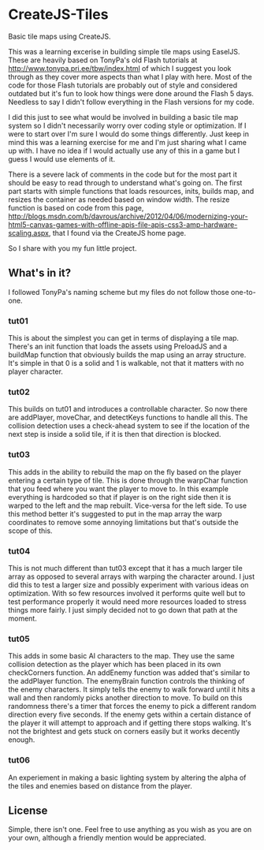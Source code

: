 CreateJS-Tiles
=============

Basic tile maps using CreateJS.

This was a learning excerise in building simple tile maps using EaselJS. These are heavily based on TonyPa's old Flash tutorials at http://www.tonypa.pri.ee/tbw/index.html of which I suggest you look through as they cover more aspects than what I play with here. Most of the code for those Flash tutorials are probably out of style and considered outdated but it's fun to look how things were done around the Flash 5 days. Needless to say I didn't follow everything in the Flash versions for my code.

I did this just to see what would be involved in building a basic tile map system so I didn't necessarily worry over coding style or optimization. If I were to start over I'm sure I would do some things differently. Just keep in mind this was a learning exercise for me and I'm just sharing what I came up with. I have no idea if I would actually use any of this in a game but I guess I would use elements of it.

There is a severe lack of comments in the code but for the most part it should be easy to read through to understand what's going on. The first part starts with simple functions that loads resources, inits, builds map, and resizes the container as needed based on window width. The resize function is based on code from this page, http://blogs.msdn.com/b/davrous/archive/2012/04/06/modernizing-your-html5-canvas-games-with-offline-apis-file-apis-css3-amp-hardware-scaling.aspx, that I found via the CreateJS home page.

So I share with you my fun little project.

What's in it?
-------------

I followed TonyPa's naming scheme but my files do not follow those one-to-one.

### tut01

This is about the simplest you can get in terms of displaying a tile map. There's an init function that loads the assets using PreloadJS and a buildMap function that obviously builds the map using an array structure. It's simple in that 0 is a solid and 1 is walkable, not that it matters with no player character.

### tut02

This builds on tut01 and introduces a controllable character. So now there are addPlayer, moveChar, and detectKeys functions to handle all this. The collision detection uses a check-ahead system to see if the location of the next step is inside a solid tile, if it is then that direction is blocked.

### tut03

This adds in the ability to rebuild the map on the fly based on the player entering a certain type of tile. This is done through the warpChar function that you feed where you want the player to move to. In this example everything is hardcoded so that if player is on the right side then it is warped to the left and the map rebuilt. Vice-versa for the left side. To use this method better it's suggested to put in the map array the warp coordinates to remove some annoying limitations but that's outside the scope of this.

### tut04

This is not much different than tut03 except that it has a much larger tile array as opposed to several arrays with warping the character around. I just did this to test a larger size and possibly experiment with various ideas on optimization. With so few resources involved it performs quite well but to test performance properly it would need more resources loaded to stress things more fairly. I just simply decided not to go down that path at the moment.

### tut05

This adds in some basic AI characters to the map. They use the same collision detection as the player which has been placed in its own checkCorners function. An addEnemy function was added that's similar to the addPlayer function. The enemyBrain function controls the thinking of the enemy characters. It simply tells the enemy to walk forward until it hits a wall and then randomly picks another direction to move. To build on this randomness there's a timer that forces the enemy to pick a different random direction every five seconds. If the enemy gets within a certain distance of the player it will attempt to approach and if getting there stops walking. It's not the brightest and gets stuck on corners easily but it works decently enough.

### tut06

An experiement in making a basic lighting system by altering the alpha of the tiles and enemies based on distance from the player.

License
-------

Simple, there isn't one. Feel free to use anything as you wish as you are on your own, although a friendly mention would be appreciated.
